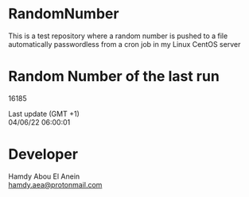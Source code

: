 # RandomNumber    
This is a test repository where a random number is pushed to a file automatically passwordless from a cron job in my Linux CentOS server    
# Random Number of the last run   
16185
      
Last update (GMT +1)    
04/06/22 06:00:01
# Developer    
Hamdy Abou El Anein   
hamdy.aea@protonmail.com

